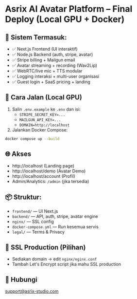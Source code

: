 # Asrix AI Avatar Platform – Final Deploy (Local GPU + Docker)

## 🧩 Sistem Termasuk:
- ✅ Next.js Frontend (UI interaktif)
- ✅ Node.js Backend (auth, stripe, avatar)
- ✅ Stripe billing + Mailgun email
- ✅ Avatar streaming + recording (Wav2Lip)
- ✅ WebRTC/live mic + TTS modular
- ✅ Logging interaksi + multi-user organisasi
- ✅ Guest login + SaaS pricing + landing

## 🚀 Cara Jalan (Local GPU)
1. Salin `.env.example` ke `.env` dan isi:
   - `STRIPE_SECRET_KEY=...`
   - `MAILGUN_API_KEY=...`
   - `DOMAIN=http://localhost`
2. Jalankan Docker Compose:
```bash
docker compose up --build
```

## 🌐 Akses
- http://localhost (Landing page)
- http://localhost/demo (Avatar Demo)
- http://localhost/account (Profil)
- Admin/Analytics: `/admin` (jika tersedia)

## 📦 Struktur:
- `frontend/` — UI Next.js
- `backend/` — API, auth, stripe, avatar engine
- `nginx/` — SSL config
- `docker-compose.yml` — Run kesemua servis
- `legal/` — Terms & Privacy

## 🔐 SSL Production (Pilihan)
- Sediakan domain → edit `nginx/nginx.conf`
- Tambah Let's Encrypt script jika mahu SSL production

## 📧 Hubungi
support@asrix-studio.com